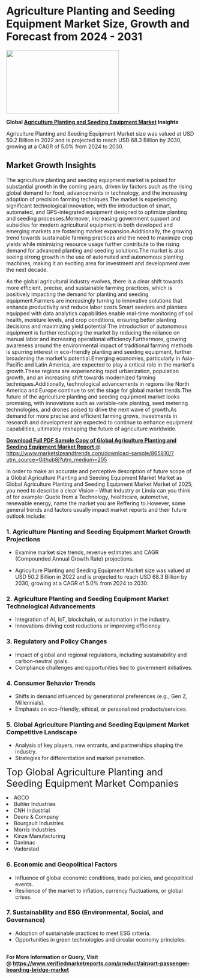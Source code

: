 <H1>Agriculture Planting and Seeding Equipment Market Size, Growth and Forecast from 2024 - 2031</H1><img class="aligncenter size-medium wp-image-584254" src="https://thirdeyenews.in/wp-content/uploads/2024/09/Global-Market-Research-300x168.jpeg" alt="" width="300" height="168" /><p><strong>Global&nbsp;<a href="https://www.marketsizeandtrends.com/download-sample/865810/?utm_source=Github8j?utm_medium=205">Agriculture Planting and Seeding Equipment Market</a> Insights</strong></p><p>Agriculture Planting and Seeding Equipment Market size was valued at USD 50.2 Billion in 2022 and is projected to reach USD 68.3 Billion by 2030, growing at a CAGR of 5.0% from 2024 to 2030.</p><p><h2>Market Growth Insights</h2> <p>The agriculture planting and seeding equipment market is poised for substantial growth in the coming years, driven by factors such as the rising global demand for food, advancements in technology, and the increasing adoption of precision farming techniques.The market is experiencing significant technological innovation, with the introduction of smart, automated, and GPS-integrated equipment designed to optimize planting and seeding processes.Moreover, increasing government support and subsidies for modern agricultural equipment in both developed and emerging markets are fostering market expansion.Additionally, the growing trend towards sustainable farming practices and the need to maximize crop yields while minimizing resource usage further contribute to the rising demand for advanced planting and seeding solutions.The market is also seeing strong growth in the use of automated and autonomous planting machines, making it an exciting area for investment and development over the next decade.</p> <p><a href="#"></a></p> <p>As the global agricultural industry evolves, there is a clear shift towards more efficient, precise, and sustainable farming practices, which is positively impacting the demand for planting and seeding equipment.Farmers are increasingly turning to innovative solutions that enhance productivity and reduce labor costs.Smart seeders and planters equipped with data analytics capabilities enable real-time monitoring of soil health, moisture levels, and crop conditions, ensuring better planting decisions and maximizing yield potential.The introduction of autonomous equipment is further reshaping the market by reducing the reliance on manual labor and increasing operational efficiency.Furthermore, growing awareness around the environmental impact of traditional farming methods is spurring interest in eco-friendly planting and seeding equipment, further broadening the market's potential.Emerging economies, particularly in Asia-Pacific and Latin America, are expected to play a critical role in the market's growth.These regions are experiencing rapid urbanization, population growth, and an increasing shift towards modernized farming techniques.Additionally, technological advancements in regions like North America and Europe continue to set the stage for global market trends.The future of the agriculture planting and seeding equipment market looks promising, with innovations such as variable-rate planting, seed metering technologies, and drones poised to drive the next wave of growth.As demand for more precise and efficient farming grows, investments in research and development are expected to continue to enhance equipment capabilities, ultimately reshaping the future of agriculture worldwide.</p> <p><a href="#"></p><p><span class=""><strong>Download Full PDF Sample Copy of Global Agriculture Planting and Seeding Equipment Market Report</strong> @ <a href="https://www.marketsizeandtrends.com/download-sample/865810/?utm_source=Github8j?utm_medium=205" target="_blank">https://www.marketsizeandtrends.com/download-sample/865810/?utm_source=Github8j?utm_medium=205</a></span></p><p>In order to make an accurate and perceptive description of future scope of a Global&nbsp;Agriculture Planting and Seeding Equipment Market Market as Global&nbsp;Agriculture Planting and Seeding Equipment Market Market of 2025, you need to describe a clear Vision &ndash; What Industry or Linda can you think of for example: Quote from a Technology, healthcare, automotive, renewable energy, name the market you are Reffering to.However, some general trends and factors usually impact market reports and their future outlook include:</p><h3>1.&nbsp;<strong>Agriculture Planting and Seeding Equipment Market Growth Projections</strong></h3><ul><li>Examine market size trends, revenue estimates and CAGR (Compounded Annual Growth Rate) projections.</li><li><p>Agriculture Planting and Seeding Equipment Market size was valued at USD 50.2 Billion in 2022 and is projected to reach USD 68.3 Billion by 2030, growing at a CAGR of 5.0% from 2024 to 2030.</p></li></ul><h3>2.&nbsp;<strong>Agriculture Planting and Seeding Equipment Market Technological Advancements</strong></h3><ul><li>Integration of AI, IoT, blockchain, or automation in the industry.</li><li>Innovations driving cost reductions or improving efficiency.</li></ul><h3>3.&nbsp;<strong>Regulatory and Policy Changes</strong></h3><ul><li>Impact of global and regional regulations, including sustainability and carbon-neutral goals.</li><li>Compliance challenges and opportunities tied to government initiatives.</li></ul><h3>4.&nbsp;<strong>Consumer Behavior Trends</strong></h3><ul><li>Shifts in demand influenced by generational preferences (e.g., Gen Z, Millennials).</li><li>Emphasis on eco-friendly, ethical, or personalized products/services.</li></ul><h3>5.&nbsp;<strong>Global Agriculture Planting and Seeding Equipment Market Competitive Landscape</strong></h3><ul><li>Analysis of key players, new entrants, and partnerships shaping the industry.</li><li>Strategies for differentiation and market penetration.</li></ul><p data-pm-slice="1 1 []"><span style="color: inherit; font-family: inherit; font-size: 25px;">Top Global Agriculture Planting and Seeding Equipment Market Companies</span></p><div class="" data-test-id=""><p><li>AGCO</li><li> Buhler Industries</li><li> CNH Industrial</li><li> Deere & Company</li><li> Bourgault Industries</li><li> Morris Industries</li><li> Kinze Manufacturing</li><li> Davimac</li><li> Vaderstad</li></p></div><h3>6.&nbsp;<strong>Economic and Geopolitical Factors</strong></h3><ul><li>Influence of global economic conditions, trade policies, and geopolitical events.</li><li>Resilience of the market to inflation, currency fluctuations, or global crises.</li></ul><h3>7.&nbsp;<strong>Sustainability and ESG (Environmental, Social, and Governance)</strong></h3><ul><li>Adoption of sustainable practices to meet ESG criteria.</li><li>Opportunities in green technologies and circular economy principles.</li></ul><h2><strong style="font-size: 14px;">For More Information or Query, Visit @&nbsp;</strong><a style="background-color: #ffffff; font-size: 14px;" href="https://www.marketsizeandtrends.com/report/agriculture-planting-and-seeding-equipment-market/" target="_blank">https://www.verifiedmarketreports.com/product/airport-passenger-boarding-bridge-market</a></h2>